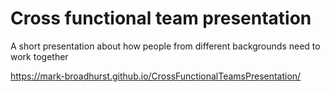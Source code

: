 # Cross functional team presentation

A short presentation about how people from different backgrounds need to work together

https://mark-broadhurst.github.io/CrossFunctionalTeamsPresentation/